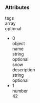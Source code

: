 <div class="attributes">
    <div class="attributesTitle">
        <h3 class="attributesTitleText">Attributes</h3></div>
    <div class="attributesList">
        <div class="attributeObject">
            <div class="attributeObjectMembers">
                <div class="attributeObjectMemberContainer">
                    <div class="attributeObjectMember isExpanded isExpandableCollapsible isArray">
                        <div class="attributeObjectMemberToggle">
                            <div class="attributeToggle isExpanded"><span class="attributeToggleIcon"></span></div>
                        </div>
                        <div class="attributeObjectMemberKey">
                            <div class="attributeKey">tags</div>
                            <div class="attributeObjectMemberType">
                                <div class="attributeType">array</div>
                            </div>
                        </div>
                        <div class="attributeObjectMemberRequirement">
                            <div class="attributeRequirement isOptional"><span class="attributeRequirementIcon"></span><span class="attributeRequirementTooltip"><div class="attributeTooltip"><span class="attributeTooltipText">optional</span></div>
                            </span>
                        </div>
                    </div>
                    <div class="attributeObjectMemberDescription">
                        <noscript></noscript>
                    </div>
                    <div class="attributeObjectMemberValueRow">
                        <div class="attributeObjectMemberValue">
                            <div class="attributeArray containsExpandableCollapsibleElements">
                                <ul class="attributeArrayItems">
                                    <li class="attributeArrayItemContainer">
                                        <div class="attributeArrayItem isExpanded isExpandableCollapsible isObject">
                                            <div class="attributeArrayItemRow">
                                                <div class="attributeArrayItemToggle">
                                                    <div class="attributeToggle isExpanded"><span class="attributeToggleIcon"></span></div>
                                                </div>
                                                <div class="attributeArrayItemKey">
                                                    <div class="attributeKey">0</div>
                                                    <div class="attributeArrayItemType">
                                                        <div class="attributeType">object</div>
                                                    </div>
                                                </div>
                                                <div class="attributeArrayItemValue">
                                                    <div class="attributeObject">
                                                        <div class="attributeObjectMembers">
                                                            <div class="attributeObjectMemberContainer">
                                                                <div class="attributeObjectMember isExpanded">
                                                                    <div class="attributeObjectMemberToggle">
                                                                        <div class="attributeToggle isExpanded"><span class="attributeToggleIcon"></span></div>
                                                                    </div>
                                                                    <div class="attributeObjectMemberKey">
                                                                        <div class="attributeKey">name</div>
                                                                        <div class="attributeObjectMemberType">
                                                                            <div class="attributeType">string</div>
                                                                        </div>
                                                                    </div>
                                                                    <div class="attributeObjectMemberRequirement">
                                                                        <div class="attributeRequirement isOptional"><span class="attributeRequirementIcon"></span><span class="attributeRequirementTooltip"><div class="attributeTooltip"><span class="attributeTooltipText">optional</span></div>
                                                                        </span>
                                                                    </div>
                                                                </div>
                                                                <div class="attributeObjectMemberDescription">
                                                                    <noscript></noscript>
                                                                </div>
                                                                <div class="attributeObjectMemberValueRow">
                                                                    <div class="attributeObjectMemberValue">
                                                                        <div class="attributeValue">snow</div>
                                                                    </div>
                                                                </div>
                                                            </div>
                                                        </div>
                                                        <div class="attributeObjectMemberContainer">
                                                            <div class="attributeObjectMember isExpanded">
                                                                <div class="attributeObjectMemberToggle">
                                                                    <div class="attributeToggle isExpanded"><span class="attributeToggleIcon"></span></div>
                                                                </div>
                                                                <div class="attributeObjectMemberKey">
                                                                    <div class="attributeKey">description</div>
                                                                    <div class="attributeObjectMemberType">
                                                                        <div class="attributeType">string</div>
                                                                    </div>
                                                                </div>
                                                                <div class="attributeObjectMemberRequirement">
                                                                    <div class="attributeRequirement isOptional"><span class="attributeRequirementIcon"></span><span class="attributeRequirementTooltip"><div class="attributeTooltip"><span class="attributeTooltipText">optional</span></div>
                                                                    </span>
                                                                </div>
                                                            </div>
                                                            <div class="attributeObjectMemberDescription">
                                                                <noscript></noscript>
                                                            </div>
                                                            <div class="attributeObjectMemberValueRow"></div>
                                                        </div>
                                                    </div>
                                                </div>
                                            </div>
                                        </div>
                            </div>
                            <div class="attributeArrayItemRow">
                                <div class="attributeArrayItemDescription">
                                    <noscript></noscript>
                                </div>
                            </div>
                        </div>
                        </li>
                        <li class="attributeArrayItemContainer">
                            <div class="attributeArrayItem isExpanded">
                                <div class="attributeArrayItemRow">
                                    <div class="attributeArrayItemToggle">
                                        <div class="attributeToggle isExpanded"><span class="attributeToggleIcon"></span></div>
                                    </div>
                                    <div class="attributeArrayItemKey">
                                        <div class="attributeKey">1</div>
                                        <div class="attributeArrayItemType">
                                            <div class="attributeType">number</div>
                                        </div>
                                    </div>
                                    <div class="attributeArrayItemValue">
                                        <div class="attributeValue">42</div>
                                    </div>
                                </div>
                                <div class="attributeArrayItemRow">
                                    <div class="attributeArrayItemDescription">
                                        <noscript></noscript>
                                    </div>
                                </div>
                            </div>
                        </li>
                        </ul>
                    </div>
                </div>
            </div>
        </div>
    </div>
</div>
</div>
</div>
</div>